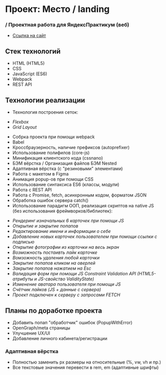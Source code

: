# Проект: Место / landing

### / Проектная работа для ЯндексПрактикум (веб)

- [Ссылка на сайт](https://hannahstarling.github.io/mesto/)

## Стек технологий

- HTML (HTML5)
- CSS
- JavaScript (ES6)
- Webpack
- REST API

## Технологии реализации

- Технология построения сеток:

* _Flexbox_
* _Grid Layout_

- Собрка проекта при помощи webpack
- Babel
- Кроссбраузерность, наличие префиксов (autoprefixer)
- Использование полифилов (core-js)
- Минификация клиентского кода (cssnano)
- БЭМ вёрстка / Организация файлов БЭМ Nested
- Адаптивная вёрстка (с "резиновыми" элементами)
- Работа с макетом в Figma
- Анимация popup-ов при помощи CSS
- Использование синтаксиса ES6 (классы, модули)
- Работа с REST API
- Работа с Promise, fetch, асинхронным кодом, форматом JSON
- Обработка ошибок сервера catch()
- Использование парадигм ООП, реализация скриптов на native JS (без использования фреймворков/библиотек):

* _Рендеринг изначальных 6 карточек при помощи JS_
* _Открытие и закрытие попапов_
* _Редактирование имени и информации о себе_
* _Добавление новых карточек пользователем при помощи ссылки с подписью_
* _Открытие фотографии из карточки на весь экран_
* _Возможность постаивть лайк карточке_
* _Вомзожность удаления любой карточки_
* _Закрытие попапов кликом на оверлей_
* _Закрытие попапов нажатием на Esc_
* _Валидация форм при помощи JS Constraint Validation API (HTML5-атрибуты и JS-свойство ValidityState)_
* _Изменение аватара пользователя при помощи JS_
* _Cчётчик лайков (JS + данные с сервера)_
* _Проект подключен к серверу с запросами FETCH_

## Планы по доработке проекта

- Добавить попап "обработчик" ошибок (PopupWithError)
- OpenGraph/meta страницы
- Улучшение UX/UI
- Добавление личного кабинета/регистрации

### Адаптивная вёрстка

- Полностью заменить px размеры на относительные (%, vw, vh и пр.)
- Все текстовые значения перевести в rem, em (адаптивные шрифты)
